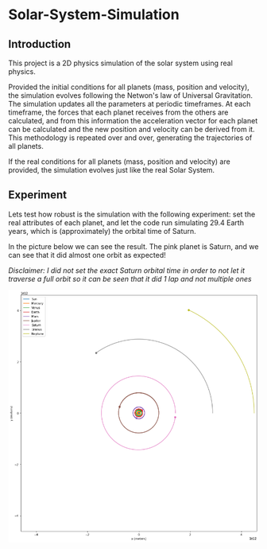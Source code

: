 # Solar-System-Simulation

## Introduction
This project is a 2D physics simulation of the solar system using real physics.

Provided the initial conditions for all planets (mass, position and velocity), the simulation evolves following the Netwon's law of Universal Gravitation. The simulation updates all the parameters at periodic timeframes. At each timeframe, the forces that each planet receives from the others are calculated, and from this information the acceleration vector for each planet can be calculated and the new position and velocity can be derived from it. This methodology is repeated over and over, generating the trajectories of all planets.

If the real conditions for all planets (mass, position and velocity) are provided, the simulation evolves just like the real Solar System.

## Experiment
Lets test how robust is the simulation with the following experiment: set the real attributes of each planet, and let the code run simulating 29.4 Earth years, which is (approximately) the orbital time of Saturn.

In the picture below we can see the result. The pink planet is Saturn, and we can see that it did almost one orbit as expected!

_Disclaimer: I did not set the exact Saturn orbital time in order to not let it traverse a full orbit so it can be seen that it did 1 lap and not multiple ones_


![alt_text](https://github.com/ygbuil/Solar-System-Simulation/blob/master/images/simulation_results.png)
